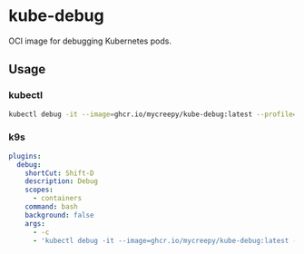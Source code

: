 # kube-debug

OCI image for debugging Kubernetes pods.

## Usage

### kubectl

```sh
kubectl debug -it --image=ghcr.io/mycreepy/kube-debug:latest --profile=restricted --namespace=[NAMESPACE] --target=[CONTAINER] [POD]
```

### k9s

```yaml
plugins:
  debug:
    shortCut: Shift-D
    description: Debug
    scopes:
      - containers
    command: bash
    background: false
    args:
      - -c
      - 'kubectl debug -it --image=ghcr.io/mycreepy/kube-debug:latest --profile=restricted --context=$CONTEXT --namespace=$NAMESPACE --target=$NAME $POD'
```
